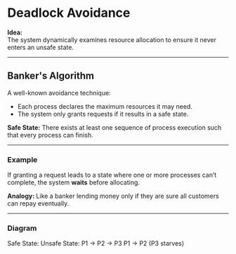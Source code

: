 # Deadlock Avoidance

**Idea:**  
The system dynamically examines resource allocation to ensure it never enters an unsafe state.

---

## Banker's Algorithm
A well-known avoidance technique:
- Each process declares the maximum resources it may need.
- The system only grants requests if it results in a safe state.

**Safe State:** There exists at least one sequence of process execution such that every process can finish.

---

### Example

If granting a request leads to a state where one or more processes can’t complete, the system **waits** before allocating.

**Analogy:** Like a banker lending money only if they are sure all customers can repay eventually.

---

### Diagram
Safe State: Unsafe State:
P1 → P2 → P3 P1 → P2 (P3 starves)
